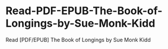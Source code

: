 # Read-PDF-EPUB-The-Book-of-Longings-by-Sue-Monk-Kidd
Read [PDF/EPUB] The Book of Longings by Sue Monk Kidd
